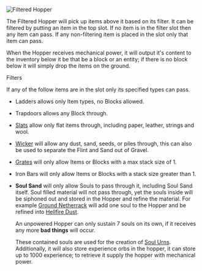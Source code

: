 ![Filtered Hopper](block:betterwithmods:single_machine@2)

The Filtered Hopper will pick up items above it based on its filter. 
It can be filtered by putting an item in the top slot.
If no item is in the filter slot then any item can pass.
If any non-filtering item is placed in the slot only that item can pass.



When the Hopper receives mechanical power, it will output it's content to the inventory below it be that be a block or an entity; if there is no block below it will simply drop the items on the ground.

Filters

If any of the follow items are in the slot only its specified types can pass.

* Ladders allows only Item types, no Blocks allowed.
* Trapdoors allows any Block through.
* [Slats](decoration.md)  allow only flat items through, including paper, leather, strings and wool.
* [Wicker](decoration.md) will allow any dust, sand, seeds, or piles through, this can also be used to separate the Flint and Sand out of Gravel.
* [Grates](decoration.md) will only allow Items or Blocks with a max stack size of 1.
* Iron Bars will only allow Items or Blocks with a stack size greater than 1.
* **Soul Sand** will only allow Souls to pass through it, including Soul Sand itself. Soul filled material will not pass through, yet the souls inside will be siphoned out and stored in the Hopper and refine the material.
For example [Ground Netherrack](../items/ground_netherrack.md) will add one soul to the Hopper and be refined into [Hellfire Dust](../items/hellfire_dust.md).

    An unpowered Hopper can only sustain 7 souls on its own, if it receives any more **bad things** will occur.

    These contained souls are used for the creation of [Soul Urns](soul_urn.md). 
     Additionally, it will also store experience orbs in the hopper, it can store up to 1000 experience; to retrieve it supply the hopper with mechanical power.
 
 